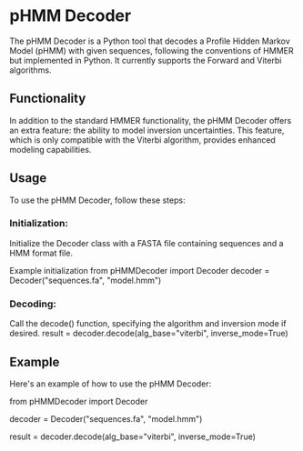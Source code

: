 # pHMM Decoder
The pHMM Decoder is a Python tool that decodes a Profile Hidden Markov Model (pHMM) with given sequences, following the conventions of HMMER but implemented in Python. It currently supports the Forward and Viterbi algorithms.

## Functionality
In addition to the standard HMMER functionality, the pHMM Decoder offers an extra feature: the ability to model inversion uncertainties. This feature, which is only compatible with the Viterbi algorithm, provides enhanced modeling capabilities.

## Usage
To use the pHMM Decoder, follow these steps:

### Initialization:
Initialize the Decoder class with a FASTA file containing sequences and a HMM format file.

Example initialization
from pHMMDecoder import Decoder
decoder = Decoder("sequences.fa", "model.hmm")

### Decoding:
Call the decode() function, specifying the algorithm and inversion mode if desired.
result = decoder.decode(alg_base="viterbi", inverse_mode=True)

## Example
Here's an example of how to use the pHMM Decoder:

from pHMMDecoder import Decoder

decoder = Decoder("sequences.fa", "model.hmm")

result = decoder.decode(alg_base="viterbi", inverse_mode=True)
